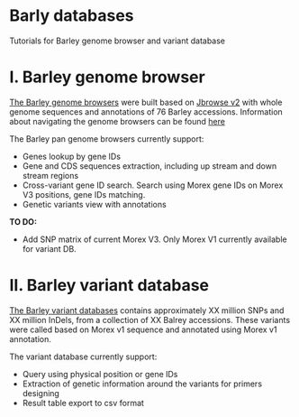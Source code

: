 # Barly databases
Tutorials for Barley genome browser and variant database

# I. Barley genome browser  

[The Barley genome browsers](jbrowse.md) were built based on [Jbrowse v2](https://jbrowse.org/jb2/) with whole genome sequences and annotations of 76 Barley accessions.
Information about navigating the genome browsers can be found [here](jbrowse.md)

The Barley pan genome browsers currently support:
* Genes lookup by gene IDs  
* Gene and CDS sequences extraction, including up stream and down stream regions  
* Cross-variant gene ID search. Search using Morex gene IDs on Morex V3 positions, gene IDs matching.
* Genetic variants view with annotations  

**TO DO:**  
* Add SNP matrix of current Morex V3. Only Morex V1 currently available for variant DB.

# II. Barley variant database

[The Barley variant databases](variantdb.md) contains approximately XX million SNPs and XX million InDels, from a collection of XX Balrey accessions.
These variants were called based on Morex v1 sequence and annotated using Morex v1 annotation.

The variant database currently support:
* Query using physical position or gene IDs
* Extraction of genetic information around the variants for primers designing
* Result table export to csv format 
